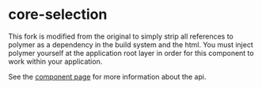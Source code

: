 core-selection
==============

This fork is modified from the original to simply strip all references
to polymer as a dependency in the build system and the html.  You must
inject polymer yourself at the application root layer in order for this
component to work within your application.

See the [component page](http://polymer-project.org/docs/elements/core-elements.html#core-selection)
  for more information about the api.
